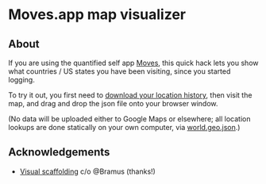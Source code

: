 # Moves.app map visualizer

## About

If you are using the quantified self app [Moves](https://www.moves-app.com/),
this quick hack lets you show what countries / US states you have been visiting,
since you started logging.

To try it out, you first need to
[download your location history](https://moves-export.herokuapp.com/),
then visit the map,
and drag and drop the json file onto your browser window.

(No data will be uploaded either to Google Maps or elsewhere;
all location lookups are done statically on your own computer,
via [world.geo.json](https://github.com/johan/world.geo.json).)

## Acknowledgements

* [Visual scaffolding](https://github.com/bramus/mercator-puzzle-redux)
  c/o @Bramus (thanks!)
